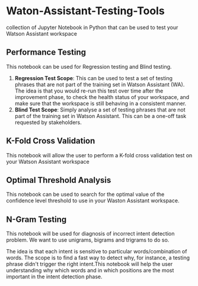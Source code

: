 # Waton-Assistant-Testing-Tools
collection of Jupyter Notebook in Python that can be used to test your Watson Assistant workspace

## Performance Testing 
This notebook can be used for Regression testing and Blind testing. 

1. **Regression Test Scope**: This can be used to test a set of testing phrases that are not part of the training set in Watson Assistant (WA). The idea is that you would re-run this test over time after the improvement phase, to check the health status of your workspace, and make sure that the workspace is still behaving in a consistent manner. 
2. **Blind Test Scope**: Simply analyse a set of testing phrases that are not part of the training set in Watson Assistant. This can be a one-off task requested by stakeholders. 


## K-Fold Cross Validation 
This notebook will allow the user to perform a K-fold cross validation test on your Watson Assistant workspace 


## Optimal Threshold Analysis 
This notebook can be used to search for the optimal value of the confidence level threshold to use in your Waston Assistant workspace.

## N-Gram Testing 
This notebook will be used for diagnosis of incorrect intent detection problem. We want to use unigrams, bigrams and trigrams to do so.

The idea is that each intent is sensitive to particular words/combination of words. The scope is to find a fast way to detect why, for instance, a testing phrase didn't trigger the right intent.This notebook will help the user understanding why which words and in which positions are the most important in the intent detection phase. 
